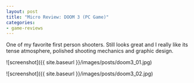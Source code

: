 ```yaml
---
layout: post
title: "Micro Review: DOOM 3 (PC Game)"
categories:
- game-reviews
---
```



One of my favorite first person shooters. Still looks great and I really like its tense atmosphere, polished shooting mechanics and graphic design.


![screenshot]({{ site.baseurl }}/images/posts/doom3_01.jpg)

![screenshot]({{ site.baseurl }}/images/posts/doom3_02.jpg)

